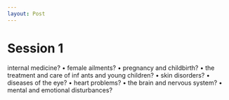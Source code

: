 ```yaml
---
layout: Post
---
```


# Session 1
internal medicine? 
• female ailments? 
• pregnancy and childbirth? 
• the treatment and care of inf ants and young children? 
• skin disorders? 
• diseases of the eye? 
• heart problems? 
• the brain and nervous system? 
• mental and emotional disturbances? 
